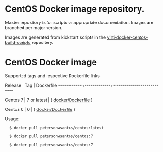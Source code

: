 
# CentOS Docker image repository.

Master repository is for scripts or appropriate documentation. Images are
branched per major version.

Images are generated from kickstart scripts in the [virti-docker-centos-build-scripts](https://github.com/petersonwsantos/virti-docker-centos-build-scripts/) repository.


# CentOS Docker image

Supported tags and respective Dockerfile links

Release     |     Tag     |  Dockerfile
------------+-------------+--------------------------- 

Centos 7    | 7 or latest | ( [docker/Dockerfile](https://github.com/petersonwsantos/centos/blob/centos-7/docker/Dockerfile) ) 

Centos 6    | 6           | ( [docker/Dockerfile](https://github.com/petersonwsantos/centos/blob/centos-6/docker/Dockerfile) )


Usage: 

```
  $ docker pull petersonwsantos/centos:latest
 
  $ docker pull petersonwsantos/centos:7

  $ docker pull petersonwsantos/centos:7
 
```
